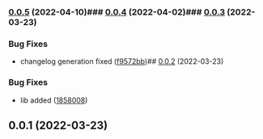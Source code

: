 

### [0.0.5](https://github.com/DiaKEM/api-bindings/compare/0.0.4...0.0.5) (2022-04-10)### [0.0.4](https://github.com/DiaKEM/api-bindings/compare/0.0.3...0.0.4) (2022-04-02)### [0.0.3](https://github.com/DiaKEM/api-bindings/compare/0.0.2...0.0.3) (2022-03-23)


### Bug Fixes

* changelog generation fixed ([f9572bb](https://github.com/DiaKEM/api-bindings/commit/f9572bb8ca381c1a2616102e7a1256ba3e400d78))## [0.0.2](https://github.com/DiaKEM/api-bindings/compare/0.0.1...0.0.2) (2022-03-23)


### Bug Fixes

* lib added ([1858008](https://github.com/DiaKEM/api-bindings/commit/1858008eb94aa790fd21ebd9d97fc4826261d240))

## 0.0.1 (2022-03-23)